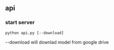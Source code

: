 ## api


### start server
```
python api.py [--download]
````

--download will downlad model from google drive